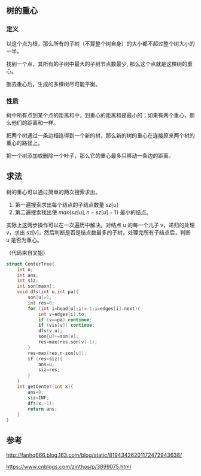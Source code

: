 ## 树的重心

### 定义

以这个点为根，那么所有的子树（不算整个树自身）的大小都不超过整个树大小的一半。

找到一个点，其所有的子树中最大的子树节点数最少, 那么这个点就是这棵树的重心。

删去重心后，生成的多棵树尽可能平衡。

### 性质

树中所有点到某个点的距离和中，到重心的距离和是最小的；如果有两个重心，那么他们的距离和一样。

把两个树通过一条边相连得到一个新的树，那么新的树的重心在连接原来两个树的重心的路径上。

把一个树添加或删除一个叶子，那么它的重心最多只移动一条边的距离。

## 求法

树的重心可以通过简单的两次搜索求出。

1. 第一遍搜索求出每个结点的子结点数量 $sz[u]$
2. 第二遍搜索找出使 $max\{sz[u],n-sz[u]-1\}$ 最小的结点。

实际上这两步操作可以在一次遍历中解决。对结点 u 的每一个儿子 v，递归的处理 v，求出 sz[v]，然后判断是否是结点数最多的子树，处理完所有子结点后，判断 u 是否为重心。

（代码来自叉姐）
```c++
struct CenterTree{
    int n;
    int ans;
    int siz;
    int son[maxn];
    void dfs(int u,int pa){
        son[u]=1;
        int res=0;
        for (int i=head[u];i!=-1;i=edges[i].next){
            int v=edges[i].to;
            if (v==pa) continue;
            if (vis[v]) continue;
            dfs(v,u);
            son[u]+=son[v];
            res=max(res,son[v]-1);
        }
        res=max(res,n-son[u]);
        if (res<siz){
            ans=u;
            siz=res;
        }
    }
    int getCenter(int x){
        ans=0;
        siz=INF;
        dfs(x,-1);
        return ans;
    }
}
```

## 参考

http://fanhq666.blog.163.com/blog/static/81943426201172472943638/


https://www.cnblogs.com/zinthos/p/3899075.html